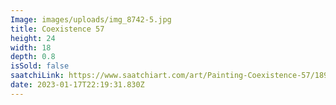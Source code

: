 ```yaml
---
Image: images/uploads/img_8742-5.jpg
title: Coexistence 57
height: 24
width: 18
depth: 0.8
isSold: false
saatchiLink: https://www.saatchiart.com/art/Painting-Coexistence-57/189576/9830595/view
date: 2023-01-17T22:19:31.830Z
---
```

